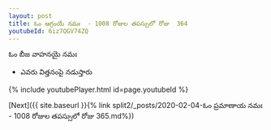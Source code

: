 ```yaml
---
layout: post
title: ఓం ఆగ్రంయే నమః  - 1008 రోజుల తపస్సులో రోజు  364
youtubeId: 6iz7QGV74ZQ
---
```

 
 
 ఓం బీజ వాహనయై నమః  
 
 -  ఎవరు విత్తనంపై నడుస్తారు 
 
  
 
  
 
 
 
 
 
 


{% include youtubePlayer.html id=page.youtubeId %}
 
[Next]({{ site.baseurl }}{% link  split2/_posts/2020-02-04-ఓం ప్రమాణాయ నమః  - 1008 రోజుల తపస్సులో రోజు  365.md%})
 
